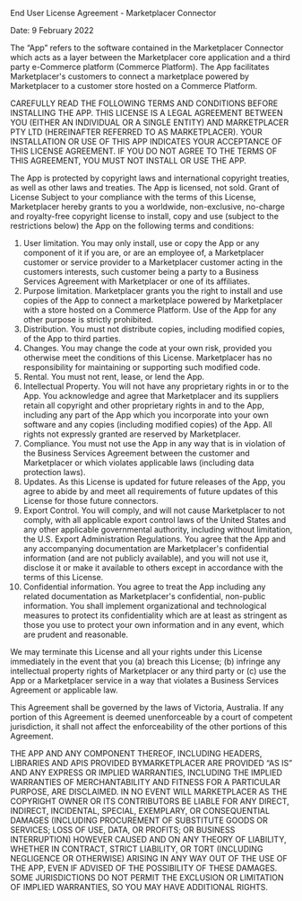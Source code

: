 End User License Agreement - Marketplacer Connector

Date: 9 February 2022

The “App” refers to the software contained in the Marketplacer Connector which acts as
a layer between the Marketplacer core application and a third party e-Commerce
platform (Commerce Platform). The App facilitates Marketplacer's customers to
connect a marketplace powered by Marketplacer to a customer store hosted on a
Commerce Platform.

CAREFULLY READ THE FOLLOWING TERMS AND CONDITIONS BEFORE INSTALLING
THE APP. THIS LICENSE IS A LEGAL AGREEMENT BETWEEN YOU (EITHER AN
INDIVIDUAL OR A SINGLE ENTITY) AND MARKETPLACER PTY LTD (HEREINAFTER
REFERRED TO AS MARKETPLACER). YOUR INSTALLATION OR USE OF THIS APP
INDICATES YOUR ACCEPTANCE OF THIS LICENSE AGREEMENT. IF YOU DO NOT
AGREE TO THE TERMS OF THIS AGREEMENT, YOU MUST NOT INSTALL OR USE THE
APP.

The App is protected by copyright laws and international copyright treaties, as well as
other laws and treaties. The App is licensed, not sold.
Grant of License
Subject to your compliance with the terms of this License, Marketplacer hereby grants to
you a worldwide, non-exclusive, no-charge and royalty-free copyright license to install,
copy and use (subject to the restrictions below) the App on the following terms and
conditions:
1. User limitation. You may only install, use or copy the App or any component of it
if you are, or are an employee of, a Marketplacer customer or service provider to
a Marketplacer customer acting in the customers interests, such customer being
a party to a Business Services Agreement with Marketplacer or one of its
affiliates.
2. Purpose limitation. Marketplacer grants you the right to install and use copies of
the App to connect a marketplace powered by Marketplacer with a store hosted
on a Commerce Platform. Use of the App for any other purpose is strictly
prohibited.
3. Distribution. You must not distribute copies, including modified copies, of the
App to third parties.
4. Changes. You may change the code at your own risk, provided you otherwise
meet the conditions of this License. Marketplacer has no responsibility for
maintaining or supporting such modified code.
5. Rental. You must not rent, lease, or lend the App.
6. Intellectual Property. You will not have any proprietary rights in or to the App.
You acknowledge and agree that Marketplacer and its suppliers retain all
copyright and other proprietary rights in and to the App, including any part of the
App which you incorporate into your own software and any copies (including
modified copies) of the App. All rights not expressly granted are reserved by
Marketplacer.
7. Compliance. You must not use the App in any way that is in violation of the
Business Services Agreement between the customer and Marketplacer or which
violates applicable laws (including data protection laws).
8. Updates. As this License is updated for future releases of the App, you agree to
abide by and meet all requirements of future updates of this License for those
future connectors.
9. Export Control. You will comply, and will not cause Marketplacer to not comply,
with all applicable export control laws of the United States and any other
applicable governmental authority, including without limitation, the U.S. Export
Administration Regulations. You agree that the App and any accompanying
documentation are Marketplacer's confidential information (and are not publicly
available), and you will not use it, disclose it or make it available to others except
in accordance with the terms of this License.
10. Confidential information. You agree to treat the App including any related
documentation as Marketplacer's confidential, non-public information. You shall
implement organizational and technological measures to protect its
confidentiality which are at least as stringent as those you use to protect your
own information and in any event, which are prudent and reasonable.

We may terminate this License and all your rights under this License immediately in the
event that you (a) breach this License; (b) infringe any intellectual property rights of
Marketplacer or any third party or (c) use the App or a Marketplacer service in a way that
violates a Business Services Agreement or applicable law.

This Agreement shall be governed by the laws of Victoria, Australia. If any portion of this
Agreement is deemed unenforceable by a court of competent jurisdiction, it shall not
affect the enforceability of the other portions of this Agreement.

THE APP AND ANY COMPONENT THEREOF, INCLUDING HEADERS, LIBRARIES AND
APIS PROVIDED BYMARKETPLACER ARE PROVIDED “AS IS” AND ANY EXPRESS OR
IMPLIED WARRANTIES, INCLUDING THE IMPLIED WARRANTIES OF MERCHANTABILITY
AND FITNESS FOR A PARTICULAR PURPOSE, ARE DISCLAIMED. IN NO EVENT WILL
MARKETPLACER AS THE COPYRIGHT OWNER OR ITS CONTRIBUTORS BE LIABLE FOR
ANY DIRECT, INDIRECT, INCIDENTAL, SPECIAL, EXEMPLARY, OR CONSEQUENTIAL
DAMAGES (INCLUDING PROCUREMENT OF SUBSTITUTE GOODS OR SERVICES; LOSS
OF USE, DATA, OR PROFITS; OR BUSINESS INTERRUPTION) HOWEVER CAUSED AND
ON ANY THEORY OF LIABILITY, WHETHER IN CONTRACT, STRICT LIABILITY, OR TORT
(INCLUDING NEGLIGENCE OR OTHERWISE) ARISING IN ANY WAY OUT OF THE USE OF
THE APP, EVEN IF ADVISED OF THE POSSIBILITY OF THESE DAMAGES. SOME
JURISDICTIONS DO NOT PERMIT THE EXCLUSION OR LIMITATION OF IMPLIED
WARRANTIES, SO YOU MAY HAVE ADDITIONAL RIGHTS.
